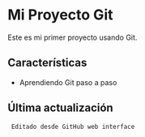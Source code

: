 # Mi Proyecto Git

Este es mi primer proyecto usando Git.

   ## Características
- Aprendiendo Git paso a paso

## Última actualización
     Editado desde GitHub web interface
